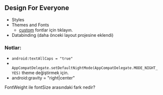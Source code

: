 ## Design For Everyone
- Styles
- Themes and Fonts
  - [custom](https://www.dafont.com/) fontlar için tıklayın.
- Databinding (daha önceki layout projesine eklendi) 

### Notlar:
- `android:textAllCaps = "true"`
- ` AppCompatDelegate.setDefaultNightMode(AppCompatDelegate.MODE_NIGHT_YES)` theme değiştirmek için.
- android:gravity = "right|center"

FontWeight ile fontSize arasındaki fark nedir?


